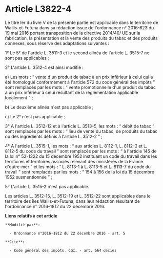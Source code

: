 # Article L3822-4

Le titre Ier du livre V de la présente partie est applicable dans le  territoire de Wallis-et-Futuna dans sa rédaction issue
de l'ordonnance  n° 2016-623 du 19 mai 2016 portant transposition de la directive  2014/40/ UE sur la fabrication, la
présentation et la vente des produits  du tabac et des produits connexes, sous réserve des adaptations  suivantes : 

1° Le 5° de l'article L. 3511-3 et le second alinéa de l'article L. 3515-7 ne sont pas applicables ; 

2° L'article L. 3512-4 est ainsi modifié : 

a) Les mots : “ vente d'un produit de tabac à un prix inférieur à celui  qui a été homologué conformément à l'article 572 du
code général des  impôts ” sont remplacés par les mots : “ vente promotionnelle d'un  produit du tabac à un prix inférieur à
celui résultant de la  réglementation applicable localement ” ; 

b) Le deuxième alinéa n'est pas applicable ; 

c) Le 2° n'est pas applicable ; 

3° A l'article L. 3512-12 et à l'article L. 3513-5, les mots : “ débit  de tabac ” sont remplacés par les mots : “ lieu de
vente du tabac, de  produits du tabac ou des ingrédients définis à l'article L. 3512-2 ” ; 

4° A l'article L. 3515-1, les mots : “ aux articles L. 8112-1, L.  8112-3 et L. 8112-5 du code du travail ” sont remplacés
par les mots : “  à l'article 145 de la loi n° 52-1322 du 15 décembre 1952 instituant un  code du travail dans les
territoires et territoires associés relevant  des ministères de la France d'outre-mer ” et les mots : “ L. 8113-1 à L.
8113-5 et L. 8113-7 du code du travail ” sont remplacés par les mots : “  154 à 156 de la loi du 15 décembre 1952
susmentionnée ” ; 

5° L'article L. 3515-2 n'est pas applicable. 

Les articles L. 3512-15, L. 3512-19 et L. 3512-22 sont applicables dans  le territoire des îles Wallis-et-Futuna, dans leur
rédaction résultant  de l'ordonnance n° 2016-1812 du 22 décembre 2016.

**Liens relatifs à cet article**

	**Modifié par**:

	  - Ordonnance n°2016-1812 du 22 décembre 2016 - art. 5

	**Cite**:

	  - Code général des impôts, CGI. - art. 564 decies
